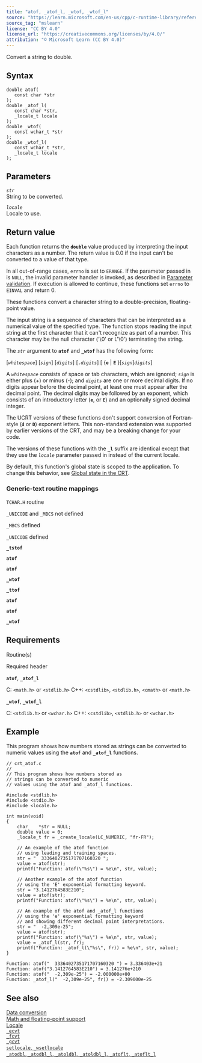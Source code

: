 ```yaml
---
title: "atof, _atof_l, _wtof, _wtof_l"
source: "https://learn.microsoft.com/en-us/cpp/c-runtime-library/reference/atof-atof-l-wtof-wtof-l?view=msvc-170"
source_tag: "mslearn"
license: "CC BY 4.0"
license_url: "https://creativecommons.org/licenses/by/4.0/"
attribution: "© Microsoft Learn (CC BY 4.0)"
---
```

Convert a string to double.

## Syntax

```
double atof(
   const char *str
);
double _atof_l(
   const char *str,
   _locale_t locale
);
double _wtof(
   const wchar_t *str
);
double _wtof_l(
   const wchar_t *str,
   _locale_t locale
);
```

## Parameters

_`str`_  
String to be converted.

_`locale`_  
Locale to use.

## Return value

Each function returns the **`double`** value produced by interpreting the input characters as a number. The return value is 0.0 if the input can't be converted to a value of that type.

In all out-of-range cases, `errno` is set to `ERANGE`. If the parameter passed in is `NULL`, the invalid parameter handler is invoked, as described in [Parameter validation](https://learn.microsoft.com/en-us/cpp/c-runtime-library/parameter-validation?view=msvc-170). If execution is allowed to continue, these functions set `errno` to `EINVAL` and return 0.

These functions convert a character string to a double-precision, floating-point value.

The input string is a sequence of characters that can be interpreted as a numerical value of the specified type. The function stops reading the input string at the first character that it can't recognize as part of a number. This character may be the null character ('\\0' or L'\\0') terminating the string.

The _`str`_ argument to **`atof`** and **`_wtof`** has the following form:

\[_`whitespace`_\] \[_`sign`_\] \[_`digits`_\] \[**`.`**_`digits`_\] \[ {**`e`** | **`E`** }\[_`sign`_\]_`digits`_\]

A _`whitespace`_ consists of space or tab characters, which are ignored; _`sign`_ is either plus (+) or minus (-); and _`digits`_ are one or more decimal digits. If no digits appear before the decimal point, at least one must appear after the decimal point. The decimal digits may be followed by an exponent, which consists of an introductory letter (**`e`**, or **`E`**) and an optionally signed decimal integer.

The UCRT versions of these functions don't support conversion of Fortran-style (**`d`** or **`D`**) exponent letters. This non-standard extension was supported by earlier versions of the CRT, and may be a breaking change for your code.

The versions of these functions with the **`_l`** suffix are identical except that they use the _`locale`_ parameter passed in instead of the current locale.

By default, this function's global state is scoped to the application. To change this behavior, see [Global state in the CRT](https://learn.microsoft.com/en-us/cpp/c-runtime-library/global-state?view=msvc-170).

### Generic-text routine mappings

`TCHAR.H` routine

`_UNICODE` and `_MBCS` not defined

`_MBCS` defined

`_UNICODE` defined

**`_tstof`**

**`atof`**

**`atof`**

**`_wtof`**

**`_ttof`**

**`atof`**

**`atof`**

**`_wtof`**

## Requirements

Routine(s)

Required header

**`atof`**, **`_atof_l`**

C: `<math.h>` or `<stdlib.h>` C++: `<cstdlib>`, `<stdlib.h>`, `<cmath>` or `<math.h>`

**`_wtof`**, **`_wtof_l`**

C: `<stdlib.h>` or `<wchar.h>` C++: `<cstdlib>`, `<stdlib.h>` or `<wchar.h>`

## Example

This program shows how numbers stored as strings can be converted to numeric values using the **`atof`** and **`_atof_l`** functions.

```
// crt_atof.c
//
// This program shows how numbers stored as
// strings can be converted to numeric
// values using the atof and _atof_l functions.

#include <stdlib.h>
#include <stdio.h>
#include <locale.h>

int main(void)
{
    char    *str = NULL;
    double value = 0;
    _locale_t fr = _create_locale(LC_NUMERIC, "fr-FR");

    // An example of the atof function
    // using leading and training spaces.
    str = "  3336402735171707160320 ";
    value = atof(str);
    printf("Function: atof(\"%s\") = %e\n", str, value);

    // Another example of the atof function
    // using the 'E' exponential formatting keyword.
    str = "3.1412764583E210";
    value = atof(str);
    printf("Function: atof(\"%s\") = %e\n", str, value);

    // An example of the atof and _atof_l functions
    // using the 'e' exponential formatting keyword
    // and showing different decimal point interpretations.
    str = "  -2,309e-25";
    value = atof(str);
    printf("Function: atof(\"%s\") = %e\n", str, value);
    value = _atof_l(str, fr);
    printf("Function: _atof_l(\"%s\", fr)) = %e\n", str, value);
}
```

```
Function: atof("  3336402735171707160320 ") = 3.336403e+21
Function: atof("3.1412764583E210") = 3.141276e+210
Function: atof("  -2,309e-25") = -2.000000e+00
Function: _atof_l("  -2,309e-25", fr)) = -2.309000e-25
```

## See also

[Data conversion](https://learn.microsoft.com/en-us/cpp/c-runtime-library/data-conversion?view=msvc-170)  
[Math and floating-point support](https://learn.microsoft.com/en-us/cpp/c-runtime-library/floating-point-support?view=msvc-170)  
[Locale](https://learn.microsoft.com/en-us/cpp/c-runtime-library/locale?view=msvc-170)  
[`_ecvt`](https://learn.microsoft.com/en-us/cpp/c-runtime-library/reference/ecvt?view=msvc-170)  
[`_fcvt`](https://learn.microsoft.com/en-us/cpp/c-runtime-library/reference/fcvt?view=msvc-170)  
[`_gcvt`](https://learn.microsoft.com/en-us/cpp/c-runtime-library/reference/gcvt?view=msvc-170)  
[`setlocale`, `_wsetlocale`](https://learn.microsoft.com/en-us/cpp/c-runtime-library/reference/setlocale-wsetlocale?view=msvc-170)  
[`_atodbl`, `_atodbl_l`, `_atoldbl`, `_atoldbl_l`, `_atoflt`, `_atoflt_l`](https://learn.microsoft.com/en-us/cpp/c-runtime-library/reference/atodbl-atodbl-l-atoldbl-atoldbl-l-atoflt-atoflt-l?view=msvc-170)